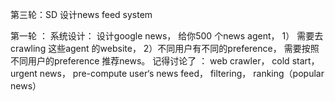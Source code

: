 第三轮：SD
设计news feed system

第一轮 ： 系统设计： 设计google news， 给你500 个news agent，
1） 需要去crawling 这些agent 的website，
2）不同用户有不同的preference， 需要按照不同用户的preference 推荐news。
记得讨论了 ： web crawler， cold start， urgent news， pre-compute user‘s news feed， filtering， ranking（popular news）